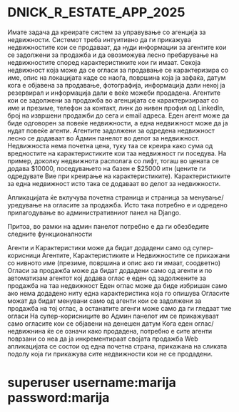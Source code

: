 # DNICK_R_ESTATE_APP_2025
Имате задача да креирате систем за управување со агенција за недвижности. Системот треба интуитивно да ги прикажува недвижностите кои се продаваат, да нуди информации за агентите кои се задолжени за продажба и да овозможува лесно пребарување на недвижностите според карактеристиките кои ги имаат. Секоја недвижност која може да се огласи за продавање се карактеризира со име, опис на локацијата каде се наоѓа, површина која ја зафаќа, датум кога е објавена за продавање, фотографија, информација дали некој ја резервирал и информација дали е веќе можеби продадена. Агентите кои се задолжени за продажба во агенцијата се карактеризираат со име и презиме, телефон за контакт, линк до нивен профил од LinkedIn, број на извршени продажби до сега и email адреса. Еден агент може да биде одговорен за повеќе недвижности, а една недвижност може да ја нудат повеќе агенти. Агентите задолжени за одредена недвижност лесно се додаваат во Админ панелот во делот за недвижност. Недвижноста нема почетна цена, туку таа се креира како сума од вредностите на карактеристиките кои таа недвижност ги поседува. На пример, доколку недвижнота располага со лифт, тогаш во цената се додава $10000, поседувањето на базен е $25000 итн (цените ги одредувате Вие при креирање на карактеристиките). Карактеристиките за една недвижност исто така се додаваат во делот за недвижности.

Апликацијата ќе вклучува почетна страница и страница за менување/уредување на огласите за продажба. Исто така потребно е и одредено прилагодување во административниот панел на Django.

Притоа, во рамки на aдмин панелот потребно е да ги обезбедите следните функционалности

Агенти и Карактеристики може да бидат додадени само од супер-корисници
Агентите, Карактеристиките и Недвижностите се прикажани со нивното име (презиме, површина и опис ако ги имаат, соодветно)
Огласи за продажба може да бидат додадени само од агенти и по автоматизам агентот кој додава оглас е еден од задолжените за продажба на таа недвижност
Еден оглас може да биде избришан само ако нема додадено ниту една карактеристика која го опишува
Огласите можат да бидат менувани само од агенти кои се задолжени за продажба на тој оглас, а останатите агенги може само да ги гледаат тие огласи
На супер-корисниците во Админ панелот им се прикажуваат само огласите кои се објавени на денешен датум
Кога еден оглас/недвижнина ќе се означи како продадена, потребно е сите агенти поврзани со неа да ја инкрементираат својата продажба
Web апликацијата се состои од една почетна страна, прикажана на сликата подолу која ги прикажува сите недвижности кои не се продадени.

# superuser username:marija password:marija
